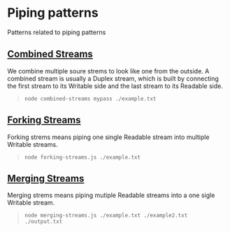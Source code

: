 # Piping patterns
Patterns related to piping patterns

## [Combined Streams](./combined-streams.js)
We combine multiple soure strems to look like one from the outside.
A combined stream is usually a Duplex stream, which is built by connecting the first stream to its Writable side and the last stream to its Readable side.

>`node combined-streams mypass ./example.txt`


## [Forking Streams](./forking-streams.js)
Forking strems means piping one single Readable stream into multiple Writable streams.

>`node forking-streams.js ./example.txt`


## [Merging Streams](./merging-streams.js)
Merging strems means piping mutiple Readable streams into a one sigle Writable stream.

>`node merging-streams.js ./example.txt ./example2.txt ./output.txt`